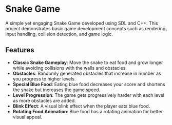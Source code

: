 # Snake Game

A simple yet engaging Snake Game developed using SDL and C++. This project demonstrates basic game development concepts such as rendering, input handling, collision detection, and game logic.

## Features

- **Classic Snake Gameplay**: Move the snake to eat food and grow longer while avoiding collisions with the walls and obstacles.
- **Obstacles**: Randomly generated obstacles that increase in number as you progress to higher levels.
- **Special Blue Food**: Eating blue food decreases your score and shortens the snake but increases the game speed.
- **Level Progression**: The game gets progressively harder with each level as more obstacles are added.
- **Blink Effect**: A visual blink effect when the player eats blue food.
- **Rotating Food Animation**: Blue food has a rotating animation for better visual appeal.
